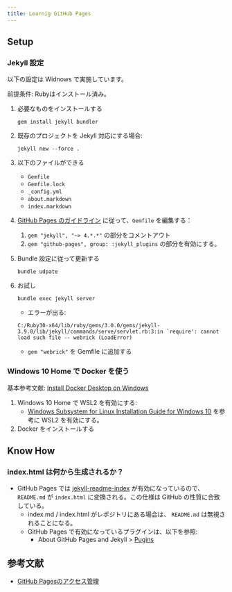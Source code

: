 ```yaml
---
title: Learnig GitHub Pages
---
```


## Setup

### Jekyll 設定

以下の設定は Widnows で実施しています。

前提条件: Rubyはインストール済み。

1. 必要なものをインストールする

    ```
    gem install jekyll bundler
    ```

1. 既存のプロジェクトを Jekyll 対応にする場合:

    ```
    jekyll new --force .
    ```

1. 以下のファイルができる

    * `Gemfile`
    * `Gemfile.lock`
    * `_config.yml`
    * `about.markdown`
    * `index.markdown`

1. [GitHub Pages のガイドライン]() に従って、`Gemfile` を編集する：

    1. `gem "jekyll", "~> 4.*.*"` の部分をコメントアウト
    1. `gem "github-pages", group: :jekyll_plugins` の部分を有効にする。

1. Bundle 設定に従って更新する

    ```
    bundle udpate
    ```

1. お試し

    ```
    bundle exec jekyll server
    ```

    * エラーが出る:

    ```
    C:/Ruby30-x64/lib/ruby/gems/3.0.0/gems/jekyll-3.9.0/lib/jekyll/commands/serve/servlet.rb:3:in `require': cannot load such file -- webrick (LoadError)
    ```

    * `gem "webrick"` を Gemfile に追加する


### Windows 10 Home で Docker を使う

基本参考文献: [Install Docker Desktop on Windows](https://docs.docker.com/docker-for-windows/install/)

1. Windows 10 Home で WSL2 を有効にする:
    * [Windows Subsystem for Linux Installation Guide for Windows 10](https://docs.microsoft.com/en-us/windows/wsl/install-win10) を参考に WSL2 を有効にする。
1. Docker をインストールする

## Know How

### index.html は何から生成されるか？

* GitHub Pages では [jekyll-readme-index](https://github.com/benbalter/jekyll-readme-index) が有効になっているので、`README.md` が `index.html` に変換される。この仕様は GitHub の性質に合致している。
    * index.md / index.html がレポジトリにある場合は、 `README.md` は無視されることになる。
    * GitHub Pages で有効になっているプラグインは、以下を参照:
        * About GitHub Pages and Jekyll > [Pugins](https://docs.github.com/pages/setting-up-a-github-pages-site-with-jekyll/about-github-pages-and-jekyll#plugins)


## 参考文献

* [GitHub Pagesのアクセス管理](https://github.blog/jp/2021-01-25-access-control-for-github-page/)
